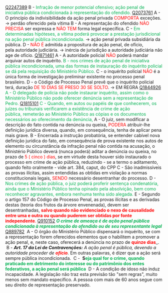 [Q2247389](https://www.qconcursos.com/questoes-militares/questoes/c72a5510-44)
B -<span style="color:rgb(0, 176, 80)"> Infração de menor potencial ofensivo; ação penal de iniciativa pública condicionada à representação do ofendido.</span> 
[Q2073761](https://www.qconcursos.com/questoes-militares/questoes/068c4d75-ae)
A - O princípio da indivisibilidade da ação penal privada <span style="color:rgb(255, 0, 0)">COMPORTA</span> exceções. -> perdão oferecido pela vítima
B - A representação do ofendido <span style="color:rgb(255, 0, 0)">NÃO PRECISA</span> ser expressa e <span style="color:rgb(255, 0, 0)">NÃO TEM</span> forma legal específica.
C - <span style="color:rgb(0, 176, 80)">Em determinadas hipóteses, a vítima poderá provocar a prestação jurisdicional na ação penal pública incondicionada.</span> -> ação penal privada subsidiária da pública.
D - <span style="color:rgb(255, 0, 0)">NÃO É</span> admitida a propositura de ação penal, de ofício, pela autoridade judiciária. -> inércia de jurisdição a autoridade judiciária não age de ofício.
[Q1871461](https://www.qconcursos.com/questoes-militares/questoes/b7641e48-8b)
A - A autoridade policial <span style="color:rgb(255, 0, 0)">NÃO</span> poderá mandar arquivar autos de inquérito.
<span style="color:rgb(0, 176, 80)">B - nos crimes de ação penal de iniciativa pública incondicionada, uma das formas de instauração do inquérito policial se dá pela requisição do Ministério Público.</span> 
C - o inquérito policial <span style="color:rgb(255, 0, 0)">NÃO</span> é a única forma de investigação preliminar existente no processo penal brasileiro.
D - o Código de Processo Penal prevê que o inquérito policial terá, duração<span style="color:rgb(255, 0, 0)"> DE 10 DIAS SE PRESO 30 SE SOLTO</span>. -> EM REGRA
[Q1844926](https://www.qconcursos.com/questoes-militares/questoes/cb596ca6-47)
<span style="color:rgb(0, 176, 80)">A - O delegado de polícia não pode instaurar inquérito, assim como o Ministério Público não pode oferecer denúncia sem a representação de Pedro.</span> 
[Q1815101](https://www.qconcursos.com/questoes-militares/questoes/b2601d75-16)
<span style="color:rgb(0, 176, 80)">C - Quando, em autos ou papéis de que conhecerem, os juízes ou tribunais verificarem a existência de crime de ação pública, remeterão ao Ministério Público as cópias e os documentos necessários ao oferecimento da denúncia,</span> 
A - O juiz, sem modificar a descrição do fato contida na denúncia ou queixa, <span style="color:rgb(255, 0, 0)">PODERA</span> atribuir-lhe definição jurídica diversa, quando, em consequência, tenha de aplicar pena mais grave.
B - Encerrada a instrução probatória, se entender cabível nova definição jurídica do fato, em consequência de prova existente nos autos de elemento ou circunstância da infração penal não contida na acusação, o Ministério Público deverá (nunca poderá) aditar a denúncia ou queixa, no prazo de <span style="color:rgb(255, 0, 0)">5 ( cinco ) dias</span>, se em virtude desta houver sido instaurado o processo em crime de ação pública, reduzindo - se a termo o aditamento, quando feito oralmente - vide art. 384, caput, do CPP
C - São inadmissíveis as provas ilícitas, assim entendidas as obtidas em violação a normas constitucionais legais, <span style="color:rgb(255, 0, 0)">SENDO</span> necessário desentranhar do processo.
D -<span style="color:rgb(0, 176, 80)"> Nos crimes de ação pública, o juiz poderá proferir sentença condenatória, ainda que o Ministério Público tenha opinado pela absolvição, bem como reconhecer agravantes, embora nenhuma tenha sido alegada.</span> 
E - Segundo o artigo 157 do Código de Processo Penal, as provas ilícitas e as derivadas destas (teoria dos frutos da árvore envenenada), devem ser desentranhadas, <span style="color:rgb(255, 0, 0)">**salvo quando não evidenciado o nexo de causalidade entre uma e outra ou quando puderem ser obtidas por fonte independente**.</span> 
[Q910152](https://www.qconcursos.com/questoes-militares/questoes/b92768d8-7e)
<span style="color:rgb(0, 176, 80)">**_O crime de ameaça é de ação penal pública condicionada à representação do ofendido ou de seu representante legal_**
</span> 
[Q889782](https://www.qconcursos.com/questoes-militares/questoes/f7dd436d-4f)
 A - O órgão do Ministério Público dispensará o inquérito, se com a representação forem oferecidos elementos que o habilitem a promover a ação penal, e, neste caso, oferecerá a denúncia no prazo de **<span style="color:rgb(255, 0, 0)">quinze dias</span>**_.
 B - _**Art. 17 da Lei de Contravenções:** A ação penal é pública, devendo a autoridade proceder de **<span style="color:rgb(255, 0, 0)">ofício</span>**._  Em outras palavras, é dizer que a ação será sempre pública incondicionada.
 C -  **S<span style="color:rgb(0, 176, 80)">eja qual for o crime, quando praticado em detrimento do interesse ou do patrimônio dos entes federativos, a ação penal será pública</span>**
 D - A condição de idoso não induz incapacidade. A legislação não traz esta previsão tão "sem regras", muito menos sem mandato específico. A pessoa com mais de 60 anos segue com seu direito de representação preservado.